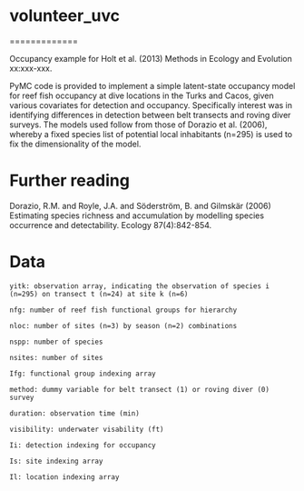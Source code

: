 # volunteer_uvc
=============

Occupancy example for Holt et al. (2013) Methods in Ecology and Evolution xx:xxx-xxx.

PyMC code is provided to implement a simple latent-state occupancy model for reef fish occupancy at dive locations in the Turks and Cacos, given various covariates for detection and occupancy. Specifically interest was in identifying differences in detection between belt transects and roving diver surveys. The models used follow from those of Dorazio et al. (2006), whereby a fixed species list of potential local inhabitants (n=295) is used to fix the dimensionality of the model.




Further reading
=================

Dorazio, R.M. and Royle, J.A. and Söderström, B. and Gilmskär (2006) Estimating species richness and accumulation by modelling species occurrence and detectability. Ecology 87(4):842-854.



Data
====

	yitk: observation array, indicating the observation of species i (n=295) on transect t (n=24) at site k (n=6)

	nfg: number of reef fish functional groups for hierarchy

	nloc: number of sites (n=3) by season (n=2) combinations

	nspp: number of species

	nsites: number of sites

	Ifg: functional group indexing array

	method: dummy variable for belt transect (1) or roving diver (0) survey

	duration: observation time (min)

	visibility: underwater visability (ft)

	Ii: detection indexing for occupancy 

	Is: site indexing array

	Il: location indexing array







